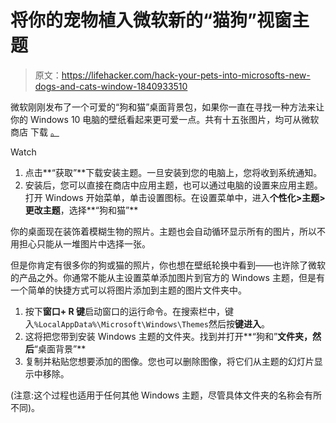 # 将你的宠物植入微软新的“猫狗”视窗主题

> 原文：<https://lifehacker.com/hack-your-pets-into-microsofts-new-dogs-and-cats-window-1840933510>

微软刚刚发布了一个可爱的“狗和猫”桌面背景包，如果你一直在寻找一种方法来让你的 Windows 10 电脑的壁纸看起来更可爱一点。共有十五张图片，均可从微软商店 下载 [。](https://www.microsoft.com/en-us/p/dogs-and-cats/9pfhf0wtsq72?activetab=pivot:overviewtab) 

Watch

1.  点击**“获取”**下载安装主题。一旦安装到您的电脑上，您将收到系统通知。
2.  安装后，您可以直接在商店中应用主题，也可以通过电脑的设置来应用主题。打开 Windows 开始菜单，单击设置图标。在设置菜单中，进入**个性化>主题>更改主题**，选择**“狗和猫”**

你的桌面现在装饰着模糊生物的照片。主题也会自动循环显示所有的图片，所以不用担心只能从一堆图片中选择一张。

但是你肯定有很多你的狗或猫的照片，你也想在壁纸轮换中看到——也许除了微软的产品之外。你通常不能从主设置菜单添加图片到官方的 Windows 主题，但是有一个简单的快捷方式可以将图片添加到主题的图片文件夹中。

1.  按下**窗口+ R 键**启动窗口的运行命令。在搜索栏中，键入`%LocalAppData%\Microsoft\Windows\Themes`然后按**键进入**。
2.  这将把您带到安装 Windows 主题的文件夹。找到并打开**“狗和”**文件夹，然后**“桌面背景”**
3.  复制并粘贴您想要添加的图像。您也可以删除图像，将它们从主题的幻灯片显示中移除。

(注意:这个过程也适用于任何其他 Windows 主题，尽管具体文件夹的名称会有所不同)。